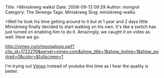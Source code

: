 Title: >Miniskreeg walks!
Date: 2008-09-13 09:29
Author: mongrol
Category: The Skreegs
Tags: Miniskreeg
Slug: miniskreeg-walks

\>Well he took his time getting around to it but at 1 year and 2 days
little Miniskreeg finally decided to start walking on his own. It's like
a switch has just turned on enabling him to do it. Amazingly, we caught
it on video as well. Here we go.

<http://vimeo.com/moogaloop.swf?clip_id=1722270&server=vimeo.com&show_title=1&show_byline=1&show_portrait=0&color=&fullscreen=1>

I'm trying out [Vimeo][] instead of youtube this time as I hear the
quality is better.

  [Vimeo]: http://www.vimeo.com
